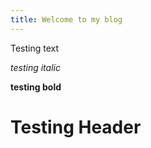 ```yaml
---
title: Welcome to my blog
---
```


Testing text

_testing italic_

**testing bold**

# Testing Header

